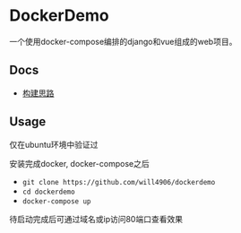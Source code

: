 # DockerDemo

一个使用docker-compose编排的django和vue组成的web项目。

## Docs

* [构建思路](docs/build.md)

## Usage

仅在ubuntu环境中验证过

安装完成docker, docker-compose之后

* `git clone https://github.com/will4906/dockerdemo`
* `cd dockerdemo`
* `docker-compose up`

待启动完成后可通过域名或ip访问80端口查看效果